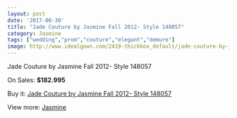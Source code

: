 ```yaml
---
layout: post
date: '2017-08-30'
title: "Jade Couture by Jasmine Fall 2012- Style 148057"
category: Jasmine
tags: ["wedding","prom","couture","elegant","demure"]
image: http://www.idealgown.com/2419-thickbox_default/jade-couture-by-jasmine-fall-2012-style-148057.jpg
---
```

Jade Couture by Jasmine Fall 2012- Style 148057

On Sales: **$182.995**
<a href="https://www.idealgown.com/en/jasmine/1135-jade-couture-by-jasmine-fall-2012-style-148057.html"><amp-img layout="responsive" width="600" height="600" src="//www.idealgown.com/2419-thickbox_default/jade-couture-by-jasmine-fall-2012-style-148057.jpg" alt="Jade Couture by Jasmine Fall 2012- Style 148057 0" /></a>
<a href="https://www.idealgown.com/en/jasmine/1135-jade-couture-by-jasmine-fall-2012-style-148057.html"><amp-img layout="responsive" width="600" height="600" src="//www.idealgown.com/2420-thickbox_default/jade-couture-by-jasmine-fall-2012-style-148057.jpg" alt="Jade Couture by Jasmine Fall 2012- Style 148057 1" /></a>

Buy it: [Jade Couture by Jasmine Fall 2012- Style 148057](https://www.idealgown.com/en/jasmine/1135-jade-couture-by-jasmine-fall-2012-style-148057.html "Jade Couture by Jasmine Fall 2012- Style 148057")

View more: [Jasmine](https://www.idealgown.com/en/14-jasmine "Jasmine")